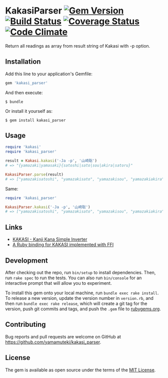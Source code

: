# KakasiParser [![Gem Version](https://badge.fury.io/rb/kakasi_parser.svg)](https://badge.fury.io/rb/kakasi_parser) [![Build Status](https://travis-ci.org/yamamuteki/kakasi_parser.svg?branch=master)](https://travis-ci.org/yamamuteki/kakasi_parser) [![Coverage Status](https://coveralls.io/repos/github/yamamuteki/kakasi_parser/badge.svg?branch=master)](https://coveralls.io/github/yamamuteki/kakasi_parser?branch=master) [![Code Climate](https://codeclimate.com/github/yamamuteki/kakasi_parser/badges/gpa.svg)](https://codeclimate.com/github/yamamuteki/kakasi_parser)

Return all readings as array from result string of Kakasi with -p option.

## Installation

Add this line to your application's Gemfile:

```ruby
gem 'kakasi_parser'
```

And then execute:

    $ bundle

Or install it yourself as:

    $ gem install kakasi_parser

## Usage

```ruby
require 'kakasi'
require 'kakasi_parser'

result = Kakasi.kakasi('-Ja -p', '山崎聡')
# => "{yamazaki|yamasaki}{satoshi|sato|sou|akira|satoru}"

KakasiParser.parse(result)
# => ["yamazakisatoshi", "yamazakisato", "yamazakisou", "yamazakiakira", "yamazakisatoru", "yamasakisatoshi", "yamasakisato", "yamasakisou", "yamasakiakira", "yamasakisatoru"]
```

Same:

```ruby
require 'kakasi_parser'

KakasiParser.kakasi('-Ja -p', '山崎聡')
# => ["yamazakisatoshi", "yamazakisato", "yamazakisou", "yamazakiakira", "yamazakisatoru", "yamasakisatoshi", "yamasakisato", "yamasakisou", "yamasakiakira", "yamasakisatoru"]
```
## Links

- [KAKASI - Kanji Kana Simple Inverter](http://kakasi.namazu.org/index.html.en)
- [A Ruby binding for KAKASI implemented with FFI](https://github.com/knu/kakasi_ffi)

## Development

After checking out the repo, run `bin/setup` to install dependencies. Then, run `rake spec` to run the tests. You can also run `bin/console` for an interactive prompt that will allow you to experiment.

To install this gem onto your local machine, run `bundle exec rake install`. To release a new version, update the version number in `version.rb`, and then run `bundle exec rake release`, which will create a git tag for the version, push git commits and tags, and push the `.gem` file to [rubygems.org](https://rubygems.org).

## Contributing

Bug reports and pull requests are welcome on GitHub at https://github.com/yamamuteki/kakasi_parser.


## License

The gem is available as open source under the terms of the [MIT License](http://opensource.org/licenses/MIT).

